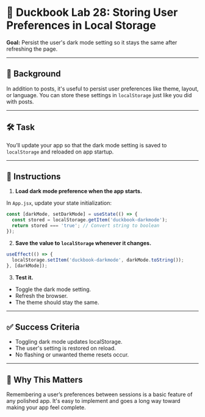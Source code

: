 # 🧪 Duckbook Lab 28: Storing User Preferences in Local Storage

**Goal:** Persist the user's dark mode setting so it stays the same after refreshing the page.

---

## 🐥 Background

In addition to posts, it's useful to persist user preferences like theme, layout, or language. You can store these settings in `localStorage` just like you did with posts.

---

## 🛠️ Task

You’ll update your app so that the dark mode setting is saved to `localStorage` and reloaded on app startup.

---

## 🧾 Instructions

1. **Load dark mode preference when the app starts.**

In `App.jsx`, update your state initialization:

```jsx
const [darkMode, setDarkMode] = useState(() => {
  const stored = localStorage.getItem('duckbook-darkmode');
  return stored === 'true'; // Convert string to boolean
});
```

2. **Save the value to `localStorage` whenever it changes.**

```jsx
useEffect(() => {
  localStorage.setItem('duckbook-darkmode', darkMode.toString());
}, [darkMode]);
```

3. **Test it.**

- Toggle the dark mode setting.
- Refresh the browser.
- The theme should stay the same.

---

## ✅ Success Criteria

- Toggling dark mode updates localStorage.
- The user's setting is restored on reload.
- No flashing or unwanted theme resets occur.

---

## 🧠 Why This Matters

Remembering a user’s preferences between sessions is a basic feature of any polished app. It's easy to implement and goes a long way toward making your app feel complete.
